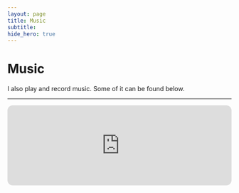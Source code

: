 ```yaml
---
layout: page
title: Music
subtitle: 
hide_hero: true
---
```


# Music

I also play and record music. Some of it can be found below.

----



<p align="center">
<iframe style="border-radius:12px" src="https://open.spotify.com/embed/artist/2kG793hVMr5lljqDsP5G9O?utm_source=generator&theme=0" width="100%" height="180" frameBorder="0" allowfullscreen="" allow="autoplay; clipboard-write; encrypted-media; fullscreen; picture-in-picture" loading="lazy"></iframe>
</p>